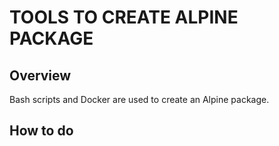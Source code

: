 # TOOLS TO CREATE ALPINE PACKAGE

## Overview
Bash scripts and Docker are used to create an Alpine package. 

## How to do


